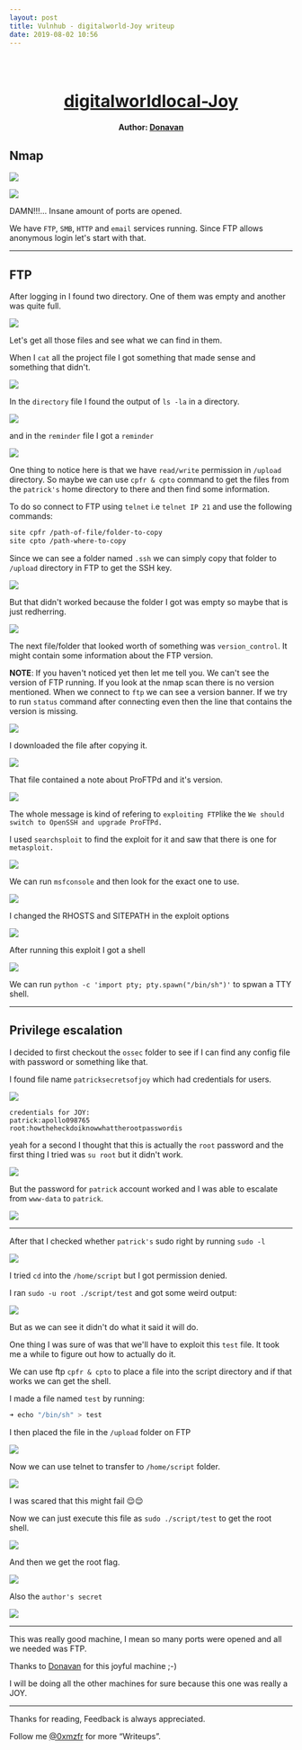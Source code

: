 ```yaml
---
layout: post
title: Vulnhub - digitalworld-Joy writeup
date: 2019-08-02 10:56
---
```

<h1 align="center" style="font-size:30px;">
  <br>
  <a href="https://www.vulnhub.com/entry/digitalworldlocal-joy,298/">digitalworldlocal-Joy</a>
  <br>
</h1>

<h4 align="center"> Author: <a href="https://donavan.sg/blog"> Donavan</a></h4>

## Nmap

![](images/joy/nmap.png)

![](images/joy/nmap2.png)

DAMN!!!... Insane amount of ports are opened.

We have `FTP`, `SMB`, `HTTP` and `email` services running. Since FTP allows anonymous login let's start with that.

***

## FTP

After logging in I found two directory. One of them was empty and another was quite full.

![](images/joy/ftp.png)


Let's get all those files and see what we can find in them.

When I `cat` all the project file I got something that made sense and something that didn't.

![](images/joy/projects.png)

In the `directory` file I found the output of `ls -la` in a directory.

![](images/joy/directory.png)

and in the `reminder` file I got a `reminder`

![](images/joy/reminder.png)

One thing to notice here is that we have `read/write` permission in `/upload` directory. So maybe we can use `cpfr & cpto` command to get the files from the `patrick's` home directory to there and then find some information.

To do so connect to FTP using `telnet` i.e `telnet IP 21` and use the following commands:

```bash
site cpfr /path-of-file/folder-to-copy
site cpto /path-where-to-copy
```
Since we can see a folder named `.ssh` we can simply copy that folder to `/upload` directory in FTP to get the SSH key.

![](images/joy/cp-ssh.png)

But that didn't worked because the folder I got was empty so maybe that is just redherring.

![](images/joy/cp-fail.png)

The next file/folder that looked worth of something was `version_control`. It might contain some information about the FTP version.

__NOTE__: If you haven't noticed yet then let me tell you. We can't see the version of FTP running. If you look at the nmap scan there is no version mentioned. When we connect to `ftp` we can see a version banner. If we try to run `status` command after connecting even then the line that contains the version is missing.

![](images/joy/cp-version.png)

I downloaded the file after copying it.

![](images/joy/get-version.png)

That file contained a note about ProFTPd and it's version.

![](images/joy/note.png)

The whole message is kind of refering to `exploiting FTP`like the `We should switch to OpenSSH and upgrade ProFTPd.`

I used `searchsploit` to find the exploit for it and saw that there is one for `metasploit.`

![](images/joy/exploit.png)

We can run `msfconsole` and then look for the exact one to use.

![](images/joy/meta-search.png)

I changed the RHOSTS and SITEPATH in the exploit options

![](images/joy/options.png)

After running this exploit I got a shell

![](images/joy/shell.png)

We can run `python -c 'import pty; pty.spawn("/bin/sh")'` to spwan a TTY shell.

***

## Privilege escalation

I decided to first checkout the `ossec` folder to see if I can find any config file with password or something like that.

I found file name `patricksecretsofjoy` which had credentials for users.

![](images/joy/creds.png)

```
credentials for JOY:
patrick:apollo098765
root:howtheheckdoiknowwhattherootpasswordis
```

yeah for a second I thought that this is actually the `root` password and the first thing I tried was `su root` but it didn't work.

![](images/joy/su-fail.png)

But the password for `patrick` account worked and I was able to escalate from `www-data` to `patrick`.

![](images/joy/su-pass.png)

***

After that I checked whether `patrick's` sudo right by running `sudo -l`

![](images/joy/sudo.png)

I tried `cd` into the `/home/script` but I got permission denied.

I ran `sudo -u root ./script/test` and got some weird output:

![](images/joy/script-fail.png)

But as we can see it didn't do what it said it will do.

One thing I was sure of was that we'll have to exploit this `test` file. It took me a while to figure out how to actually do it.

We can use ftp `cpfr & cpto` to place a file into the script directory and if that works we can get the shell.

I made a file named `test` by running:

```bash
➜ echo "/bin/sh" > test
```

I then placed the file in the `/upload` folder on FTP

![](images/joy/put.png)

Now we can use telnet to transfer to `/home/script` folder.

![](images/joy/cp-test-ok.png)

I was scared that this might fail 😌😌

Now we can just execute this file as `sudo ./script/test` to get the root shell.

![](images/joy/root-shell.png)

And then we get the root flag.

![](images/joy/root.png)

Also the `author's secret`

![](images/joy/author-secret.png)

***

This was really good machine, I mean so many ports were opened and all we needed was FTP.

Thanks to [Donavan](https://donavan.sg/blog) for this joyful machine ;-)

I will be doing all the other machines for sure because this one was really a JOY.

***

Thanks for reading, Feedback is always appreciated.

Follow me [@0xmzfr](https://twitter.com/) for more “Writeups”.
